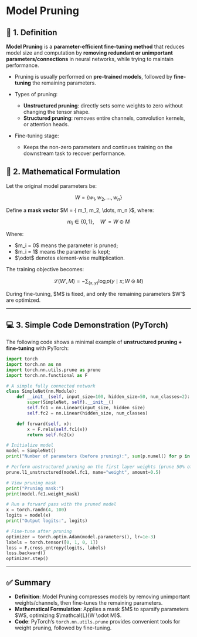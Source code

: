 

# Model Pruning

## 📖 1. Definition

**Model Pruning** is a **parameter-efficient fine-tuning method** that reduces model size and computation by **removing redundant or unimportant parameters/connections** in neural networks, while trying to maintain performance.

* Pruning is usually performed on **pre-trained models**, followed by **fine-tuning** the remaining parameters.
* Types of pruning:

  * **Unstructured pruning**: directly sets some weights to zero without changing the tensor shape.
  * **Structured pruning**: removes entire channels, convolution kernels, or attention heads.
* Fine-tuning stage:

  * Keeps the non-zero parameters and continues training on the downstream task to recover performance.



## 🔢 2. Mathematical Formulation

Let the original model parameters be:

$$
W = \{ w_1, w_2, \dots, w_n \}
$$

Define a **mask vector** \$M = { m\_1, m\_2, \dots, m\_n }\$, where:

$$
m_i \in \{0, 1\}, \quad W' = W \odot M
$$

Where:

* \$m\_i = 0\$ means the parameter is pruned;
* \$m\_i = 1\$ means the parameter is kept;
* \$\odot\$ denotes element-wise multiplication.

The training objective becomes:

$$
\mathcal{L}(W', M) = - \sum_{(x, y)} \log p(y \mid x; W \odot M)
$$

During fine-tuning, \$M\$ is fixed, and only the remaining parameters \$W'\$ are optimized.

---

## 💻 3. Simple Code Demonstration (PyTorch)

The following code shows a minimal example of **unstructured pruning + fine-tuning** with PyTorch:

```python
import torch
import torch.nn as nn
import torch.nn.utils.prune as prune
import torch.nn.functional as F

# A simple fully connected network
class SimpleNet(nn.Module):
    def __init__(self, input_size=100, hidden_size=50, num_classes=2):
        super(SimpleNet, self).__init__()
        self.fc1 = nn.Linear(input_size, hidden_size)
        self.fc2 = nn.Linear(hidden_size, num_classes)

    def forward(self, x):
        x = F.relu(self.fc1(x))
        return self.fc2(x)

# Initialize model
model = SimpleNet()
print("Number of parameters (before pruning):", sum(p.numel() for p in model.parameters()))

# Perform unstructured pruning on the first layer weights (prune 50% of smallest weights)
prune.l1_unstructured(model.fc1, name="weight", amount=0.5)

# View pruning mask
print("Pruning mask:")
print(model.fc1.weight_mask)

# Run a forward pass with the pruned model
x = torch.randn(4, 100)
logits = model(x)
print("Output logits:", logits)

# Fine-tune after pruning
optimizer = torch.optim.Adam(model.parameters(), lr=1e-3)
labels = torch.tensor([0, 1, 0, 1])
loss = F.cross_entropy(logits, labels)
loss.backward()
optimizer.step()
```

---

## ✅ Summary

* **Definition**: Model Pruning compresses models by removing unimportant weights/channels, then fine-tunes the remaining parameters.
* **Mathematical Formulation**: Applies a mask \$M\$ to sparsify parameters \$W\$, optimizing \$\mathcal{L}(W \odot M)\$.
* **Code**: PyTorch’s `torch.nn.utils.prune` provides convenient tools for weight pruning, followed by fine-tuning.



